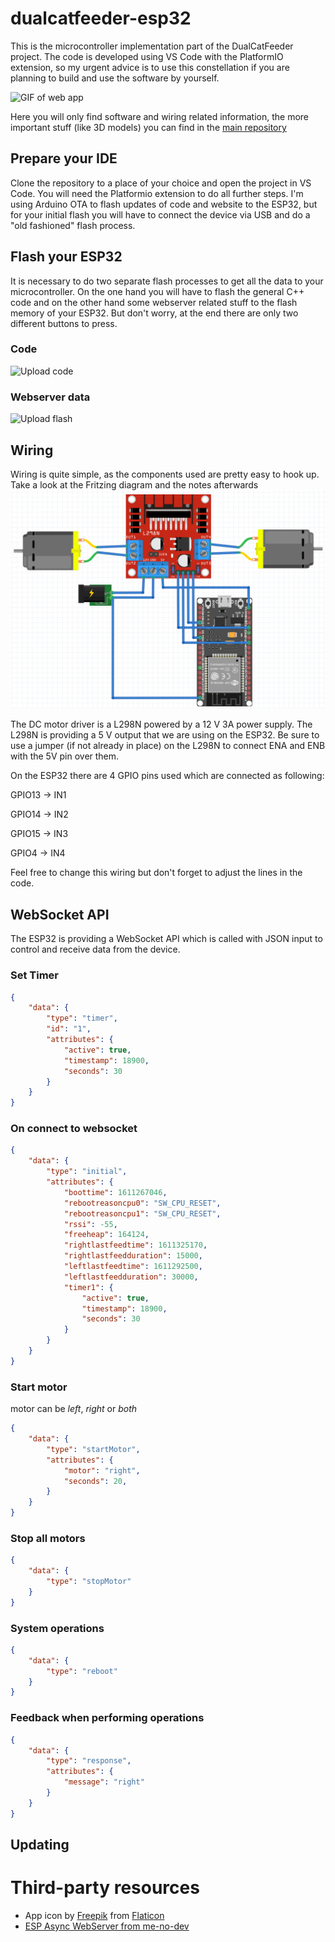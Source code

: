 # dualcatfeeder-esp32
This is the microcontroller implementation part of the DualCatFeeder project. The code is developed using VS Code with the PlatformIO extension, so my urgent advice is to use this constellation if you are planning to build and use the software by yourself.

![GIF of web app](/assets/web_app.webp)

Here you will only find software and wiring related information, the more important stuff (like 3D models) you can find in the [main repository](https://github.com/ultrara1n/DualCatFeeder) 
## Prepare your IDE
Clone the repository to a place of your choice and open the project in VS Code. You will need the Platformio extension to do all further steps.
I'm using Arduino OTA to flash updates of code and website to the ESP32, but for your initial flash you will have to connect the device via USB and do a "old fashioned" flash process.
## Flash your ESP32
It is necessary to do two separate flash processes to get all the data to your microcontroller. On the one hand you will have to flash the general C++ code and on the other hand some webserver related stuff to the flash memory of your ESP32. But don't worry, at the end there are only two different buttons to press.
### Code
![Upload code](https://github.com/ultrara1n/dualcatfeeder-esp32/raw/master/assets/uploadcode.png "Upload Code")
### Webserver data
![Upload flash](https://github.com/ultrara1n/dualcatfeeder-esp32/raw/master/assets/uploadflash.png "Upload flash")
## Wiring
Wiring is quite simple, as the components used are pretty easy to hook up. Take a look at the Fritzing diagram and the notes afterwards
![Fritzing wiring diagram](/assets/wiring.png)

The DC motor driver is a L298N powered by a 12 V 3A power supply. The L298N is providing a 5 V output that we are using on the ESP32. Be sure to use a jumper (if not already in place) on the L298N to connect ENA and ENB with the 5V pin over them.

On the ESP32 there are 4 GPIO pins used which are connected as following:

GPIO13 -> IN1

GPIO14 -> IN2

GPIO15 -> IN3

GPIO4  -> IN4

Feel free to change this wiring but don't forget to adjust the lines in the code.

## WebSocket API
The ESP32 is providing a WebSocket API which is called with JSON input to control and receive data from the device.

### Set Timer
```json
{
    "data": {
        "type": "timer",
        "id": "1",
        "attributes": {
            "active": true,
            "timestamp": 18900,
            "seconds": 30
        }
    }
}
```

### On connect to websocket
```json
{
    "data": {
        "type": "initial",
        "attributes": {
            "boottime": 1611267046,
            "rebootreasoncpu0": "SW_CPU_RESET",
            "rebootreasoncpu1": "SW_CPU_RESET",
            "rssi": -55,
            "freeheap": 164124,
            "rightlastfeedtime": 1611325170,
            "rightlastfeedduration": 15000,
            "leftlastfeedtime": 1611292500,
            "leftlastfeedduration": 30000,
            "timer1": {
                "active": true,
                "timestamp": 18900,
                "seconds": 30
            }
        }
    }
}
```

### Start motor
motor can be *left*, *right* or *both*
```json
{
    "data": {
        "type": "startMotor",
        "attributes": {
            "motor": "right",
            "seconds": 20,
        }
    }
}
```

### Stop all motors
```json
{
    "data": {
        "type": "stopMotor"
    }
}
```

### System operations
```json
{
    "data": {
        "type": "reboot"
    }
}
```

### Feedback when performing operations
```json
{
    "data": {
        "type": "response",
        "attributes": {
            "message": "right"
        }
    }
}
```

## Updating


# Third-party resources
- App icon by [Freepik](https://www.freepik.com/) from [Flaticon](https://www.flaticon.com)
- [ESP Async WebServer from me-no-dev](https://github.com/me-no-dev/ESPAsyncWebServer)